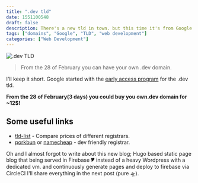 ```yaml
---
title: ".dev tld"
date: 1551100548
draft: false
description: There's a new tld in town. but this time it's from Google.
tags: ["domains", "Google", "TLD", "web development"]
categories: ["Web Development"]
---
```


![.dev TLD](/img/devtld.png)

> From the 28 of February you can have your own .dev domain.

I'll keep it short. Google started with the [early access program](https://support.google.com/domains/answer/9232417?hl=en#invalid) for the .dev tld.

<b>From the 28 of February(3 days) you could buy you own.dev domain for ~12$!</b>

Some useful links
-
- [tld-list](https://tld-list.com/tld/dev) - Compare prices of different registrars.
- [porkbun](https://porkbun.com/) or [namecheap](http://namecheap.com/) - dev friendly registrar.


Oh and I almost forgot to write about this new blog; Hugo based static page blog that being served in Firebase 🎔
instead of a heavy Wordpress with a dedicated vm.
and continuously generate pages and deploy to firebase via CircleCI
I'll share everything in the next post (pure 🛸).
